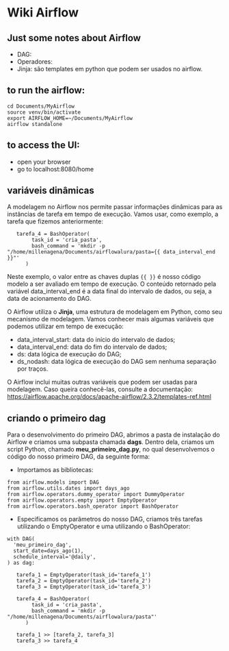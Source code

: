 # Wiki Airflow

## Just some notes about Airflow

- DAG:
- Operadores:
- Jinja: são templates em python que podem ser usados no airflow.

## to run the airflow:
```
cd Documents/MyAirflow
source venv/bin/activate
export AIRFLOW_HOME=~/Documents/MyAirflow
airflow standalone
```

## to access the UI:
- open your browser
- go to localhost:8080/home

## variáveis dinâmicas

A modelagem no Airflow nos permite passar informações dinâmicas para as instâncias de tarefa em tempo de execução. Vamos usar, como exemplo, a tarefa que fizemos anteriormente:
```
   tarefa_4 = BashOperator(
        task_id = 'cria_pasta',
        bash_command = 'mkdir -p "/home/millenagena/Documents/airflowalura/pasta={{ data_interval_end }}"'
      )
```

Neste exemplo, o valor entre as chaves duplas `{{ }}` é nosso código modelo a ser avaliado em tempo de execução. O conteúdo retornado pela variável data_interval_end é a data final do intervalo de dados, ou seja, a data de acionamento do DAG.

O Airflow utiliza o **Jinja**, uma estrutura de modelagem em Python, como seu mecanismo de modelagem. Vamos conhecer mais algumas variáveis que podemos utilizar em tempo de execução:

- data_interval_start: data do início do intervalo de dados;
- data_interval_end: data do fim do intervalo de dados;
- ds: data lógica de execução do DAG;
- ds_nodash: data lógica de execução do DAG sem nenhuma separação por traços.

O Airflow inclui muitas outras variáveis que podem ser usadas para modelagem. Caso queira conhecê-las, consulte a documentação: https://airflow.apache.org/docs/apache-airflow/2.3.2/templates-ref.html

## criando o primeiro dag

Para o desenvolvimento do primeiro DAG, abrimos a pasta de instalação do Airflow e criamos uma subpasta chamada **dags**. Dentro dela, criamos um script Python, chamado **meu_primeiro_dag.py**, no qual desenvolvemos o código do nosso primeiro DAG, da seguinte forma:

- Importamos as bibliotecas:

```
from airflow.models import DAG
from airflow.utils.dates import days_ago
from airflow.operators.dummy_operator import DummyOperator
from airflow.operators.empty import EmptyOperator
from airflow.operators.bash_operator import BashOperator
```

- Especificamos os parâmetros do nosso DAG, criamos três tarefas utilizando o EmptyOperator e uma utilizando o BashOperator:

```
with DAG(
  'meu_primeiro_dag',
  start_date=days_ago(1),
  schedule_interval='@daily',
) as dag:

   tarefa_1 = EmptyOperator(task_id='tarefa_1')
   tarefa_2 = EmptyOperator(task_id='tarefa_2')
   tarefa_3 = EmptyOperator(task_id='tarefa_3')

   tarefa_4 = BashOperator(
        task_id = 'cria_pasta',
        bash_command = 'mkdir -p "/home/millenagena/Documents/airflowalura/pasta"'
      )

   tarefa_1 >> [tarefa_2, tarefa_3] 
   tarefa_3 >> tarefa_4
```

